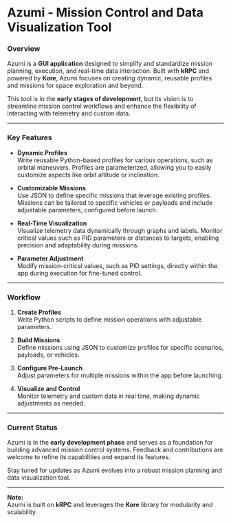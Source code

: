 # Azumi - Mission Control and Data Visualization Tool

### Overview
Azumi is a **GUI application** designed to simplify and standardize mission planning, execution, and real-time data interaction. Built with **kRPC** and powered by **Kore**, Azumi focuses on creating dynamic, reusable profiles and missions for space exploration and beyond.  

This tool is in the **early stages of development**, but its vision is to streamline mission control workflows and enhance the flexibility of interacting with telemetry and custom data.

---

### Key Features
- **Dynamic Profiles**  
  Write reusable Python-based profiles for various operations, such as orbital maneuvers. Profiles are parameterized, allowing you to easily customize aspects like orbit altitude or inclination.  

- **Customizable Missions**  
  Use JSON to define specific missions that leverage existing profiles. Missions can be tailored to specific vehicles or payloads and include adjustable parameters, configured before launch.  

- **Real-Time Visualization**  
  Visualize telemetry data dynamically through graphs and labels. Monitor critical values such as PID parameters or distances to targets, enabling precision and adaptability during missions.  

- **Parameter Adjustment**  
  Modify mission-critical values, such as PID settings, directly within the app during execution for fine-tuned control.

---

### Workflow
1. **Create Profiles**  
   Write Python scripts to define mission operations with adjustable parameters.  

2. **Build Missions**  
   Define missions using JSON to customize profiles for specific scenarios, payloads, or vehicles.  

3. **Configure Pre-Launch**  
   Adjust parameters for multiple missions within the app before launching.  

4. **Visualize and Control**  
   Monitor telemetry and custom data in real time, making dynamic adjustments as needed.

---

### Current Status
Azumi is in the **early development phase** and serves as a foundation for building advanced mission control systems. Feedback and contributions are welcome to refine its capabilities and expand its features.  

Stay tuned for updates as Azumi evolves into a robust mission planning and data visualization tool.

---

**Note:**  
Azumi is built on **kRPC** and leverages the **Kore** library for modularity and scalability.
